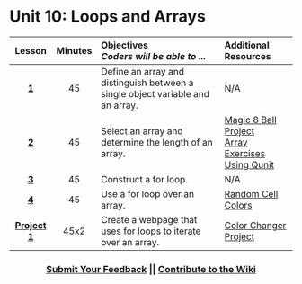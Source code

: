 # Unit 10: Loops and Arrays





|Lesson|Minutes|Objectives <br> *Coders will be able to ...*|Additional Resources|
|:-------:|:-------:|:-------|:-------|
|[**1**](https://docs.google.com/presentation/d/1x7xfjr5Q0f7Gd_E00EP-zfql9rZjaeP8XfAUed_FafM/edit#slide=id.g1f74e5bb6d_0_0)|45| Define an array and distinguish between a single object variable and an array. |N/A|
|[**2**](https://drive.google.com/open?id=1X5LZCLls6Hm-uBitH-3cXprdr_44WnP8zPo1S7T8YXA)|45| Select an array and determine the length of an array.|[Magic 8 Ball Project](https://drive.google.com/open?id=1JveoGg_qnK-4ikf9flg8As1irBhIqTtF_0vKj-IP4ns)<br>[Array Exercises Using Qunit](https://popcode.org/?gist=113ed5522ad673d8db82b046c4bc7b52)|
|[**3**](https://docs.google.com/presentation/d/1F_FT_cLAoWmJItY7Q4uFgd7HLWs9gMq7Fmj42fpfbHg/edit#slide=id.g1d0118cf2a_0_406)|45| Construct a for loop.|N/A|
|[**4**](https://docs.google.com/presentation/d/1x8PpDn9_KShDnO2NB_JMko5zN7G0w3wf1TYBA1EWalY/edit#slide=id.g1d0118cf2a_0_406)|45| Use a for loop over an array. |[Random Cell Colors](https://popcode.org/?snapshot=958ca87a-7726-4316-b0f7-178e8fff08f9)|
|[**Project 1**](https://docs.google.com/presentation/d/1xSVrRVEh3eX1q7c29e7i-1VFPbOZPtWuKV3sTwnmFNM/edit#slide=id.g1d0118cf2a_0_406)|45x2|Create a webpage that uses for loops to iterate over an array.|[Color Changer Project](https://gist.github.com/Bijesse/2bd1a0e863835921e4baedd2ab4ff8ee)|



 <h3 align="center"><a href="https://docs.google.com/forms/d/e/1FAIpQLSfx0wkLyw_jSOhWR2yY8GTR8TV2NXYZc40us7aPHnl9bO6WAQ/viewform">Submit Your Feedback</a> || <a href="https://github.com/ScriptEdcurriculum/curriculum17-18/wiki/1.-Foundations#unit-10-loops-and-arrays">Contribute to the Wiki</a></h3> 
